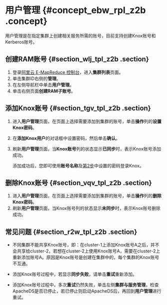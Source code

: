 # 用户管理 {#concept_ebw_rpl_z2b .concept}

用户管理是在指定集群上创建相关服务所需的账号，目前支持创建Knox账号和Kerberos账号。

## 创建RAM账号 {#section_wlj_tpl_z2b .section}

1.  登录[阿里云 E-MapReduce 控制台](https://emr.console.aliyun.com/console)，进入**集群列表**页面。
2.  单击集群ID右侧的**管理**。
3.  在左侧导航栏中单击**用户管理**。
4.  单击右侧页面**创建RAM子账号**。

## 添加Knox账号 {#section_tgv_tpl_z2b .section}

1.  进入**用户管理**页面，在页面上选择需要添加到集群的账号，单击**操作**列的**设置Knox密码**。
2.  在**添加Knox用户**的对话框中设置密码，然后单击**确认**。
3.  刷新**用户管理**页面，当**Knox账号**列的状态显示**已同步**时，表示Knox账号添加成功。

    添加成功后，您即可使用**账号名称**及[第2步](#)中设置的密码登录Knox。


## 删除Knox账号 {#section_vqv_tpl_z2b .section}

1.  进入**用户管理**页面，在页面上选择需要添加到集群的账号，单击**操作**列的**删除Knox密码**。
2.  刷新**用户管理**页面，当Knox账号列的状态显示**未同步**时，表示Knox账号删除成功。

## 常见问题 {#section_r2w_tpl_z2b .section}

-   不同集群不能共享Knox账号，即：在cluster-1上添加Knox账号A之后，并不会共享给cluster-2，若想在cluster-2上使用Knox账号A，需要在cluster-2上重新添加账号A。原因是Knox账号是创建在集群中的，每个集群的Knox账号不互通。

-   添加Knox账号过程中，若显示**同步失败**，请单击**重试**重新添加。

-   添加Knox账号过程中，多次**重试**仍然失败，单击左侧**集群与服务管理**，检查ApacheDS是否已停止，若已停止则启动ApacheDS后，再回到**用户管理**进行重试。


